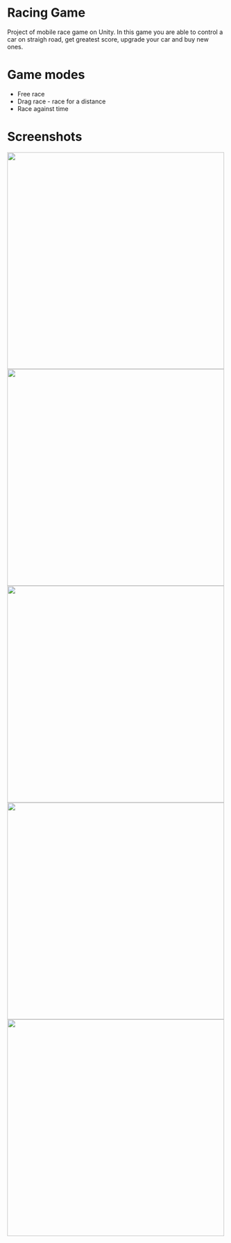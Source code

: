 # Racing Game
Project of mobile race game on Unity. In this game you are able to control a car on
straigh road, get greatest score, upgrade your car and buy new ones.

# Game modes
- Free race
- Drag race - race for a distance
- Race against time

# Screenshots
<img src="https://i.imgur.com/edE93X5.png" width="500"> <img src="https://i.imgur.com/U9bfead.png" width="500"> <img src="https://i.imgur.com/EaBjs19.png" width="500"> <img src="https://i.imgur.com/qWjjAeV.png" width="500"> <img src="https://i.imgur.com/ovTPryv.png" width="500">
